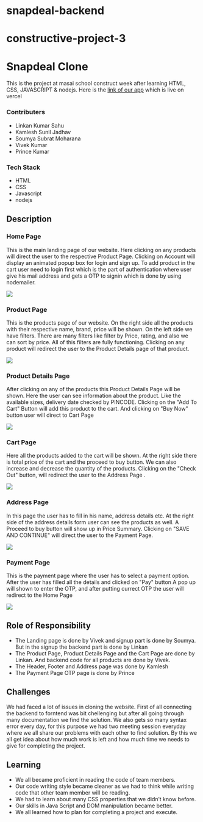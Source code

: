 # snapdeal-backend
# constructive-project-3
<h1>Snapdeal Clone</h1>
<p>This is the project at masai school construct week after learning HTML, CSS, JAVASCRIPT & nodejs. Here is the <a href="https://snapdeal-clone-zeta.vercel.app/index.html">link of our app</a> which is live on vercel</p>
<h3>Contributers</h3>
<ul>
  <li>Linkan Kumar Sahu</li>
  <li>Kamlesh Sunil Jadhav</li>
  <li>Soumya Subrat Moharana</li>
  <li>Vivek Kumar</li>
  <li>Prince Kumar</li>
</ul>
<h3>Tech Stack</h3>
<ul>
  <li>HTML</li>
  <li>CSS</li>
  <li>Javascript</li>
  <li>nodejs</li>
</ul>
<h2>Description</h2>
<h3>Home Page</h3>
<p>This is the main landing page of our website. Here clicking on any products will direct the user to the respective Product Page. Clicking on Account will display an animated popup box for login and sign up. To add product in the cart user need to login first which is the part of authentication where user give his mail address and gets a OTP to signin which is done by using nodemailer.</p>
<img src="./frontend/image/Screenshot 2022-03-20 at 8.27.31 PM.png"/>

<h3>Product Page</h3>
<p>This is the products page of our website. On the right side all the products with their respective name, brand, price will be shown. On the left side we have filters. There are many filters like filter by Price, rating, and also we can sort by price. All of this filters are fully functioning. Clicking on any product will redirect the user to the Product Details page of that product.</p>
<img src="./frontend/image/Screenshot 2022-03-20 at 10.41.54 PM.png"/>

<h3>Product Details Page</h3>
<p>After clicking on any of the products this Product Details Page will be shown. Here the user can see information about the product. Like the available sizes, delivery date checked by PINCODE. Clicking on the "Add To Cart" Button will add this product to the cart. And clicking on "Buy Now" button user will direct to Cart Page </p>
<img src="./frontend/image/Screenshot 2022-03-20 at 10.44.57 PM.png"/>

<h3>Cart Page</h3>
<p>Here all the products added to the cart will be shown. At the right side there is total price of the cart and the proceed to buy button. We can also increase and decrease the quantity of the products. Clicking on the "Check Out" button, will redirect the user to the Address Page .</p>
<img src="./frontend/image/Screenshot 2022-03-20 at 10.50.36 PM.png"/>

<h3>Address Page</h3>
<p>In this page the user has to fill in his name, address details etc. At the right side of the address details form user can see the products as well. A Proceed to buy button will show up in Price Summary. Clicking on "SAVE AND CONTINUE" will direct the user to the Payment Page.</p>
<img src="./frontend/image/Screenshot 2022-03-20 at 11.00.50 PM.png"/>

<h3>Payment Page</h3>
<p>This is the payment page where the user has to select a payment option. After the user has filled all the details and clicked on "Pay" button A pop up will shown to enter the OTP, and after putting currect OTP the user will redirect to the Home Page </p>
<img src="./frontend/image/Screenshot 2022-03-20 at 11.02.19 PM.png"/>

<h2>Role of Responsibility</h2>
<ul>
  <li>The Landing page is done by Vivek and signup part is done by Soumya. But in the signup the backend part is done by Linkan</li>
  <li>The Product Page, Product Details Page and the Cart Page are done by Linkan. And backend code for all products are done by Vivek.</li>
  <li>The Header, Footer and Address page was done by Kamlesh</li>
  <li>The Payment Page OTP page is done by Prince</li>
</ul>

<h2>Challenges</h2>
<p>We had faced a lot of issues in cloning the website. First of all connecting the backend to forntend was bit chellenging but after all going through many documentation we find the solution. We also gets so many syntax error every day, for this purpose we had two meeting session everyday where we all share our problems with each other to find solution. By this we all get idea about how much work is left and how much time we needs to give for completing the project. </p>

<h2>Learning</h2>
<ul>
  <li>We all became proficient in reading the code of team members.</li>
  <li>Our code writing style became cleaner as we had to think while writing code that other team member will be reading.</li>
  <li>We had to learn about many CSS properties that we didn’t know before.</li>
  <li>Our skills in Java Script and DOM manipulation became better.</li>
  <li>We all learned how to plan for completing a project and execute.</li>
</ul>
